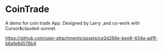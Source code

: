 # CoinTrade
A demo for coin trade App.
Designed by Larry ,and co-work with Cursor&claude4-sonnet.


https://github.com/user-attachments/assets/ce2d266e-bee8-434a-ad1f-b6a1e6d576b4

